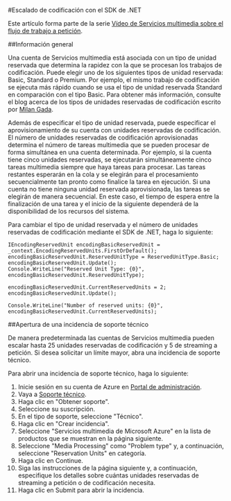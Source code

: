<properties 
	pageTitle="Cómo agregar unidades de codificación" 
	description="Información sobre cómo agregar unidades de codificación con .NET" 
	services="media-services" 
	documentationCenter="" 
	authors="juliako" 
	manager="dwrede" 
	editor=""/>

<tags 
	ms.service="media-services" 
	ms.workload="media" 
	ms.tgt_pltfrm="na" 
	ms.devlang="na" 
	ms.topic="article" 
	ms.date="02/15/2015" 
	ms.author="juliako"/>




#Escalado de codificación con el SDK de .NET

Este artículo forma parte de la serie [Vídeo de Servicios multimedia sobre el flujo de trabajo a petición](media-services-video-on-demand-workflow.md).
  
##Información general

Una cuenta de Servicios multimedia está asociada con un tipo de unidad reservada que determina la rapidez con la que se procesan los trabajos de codificación. Puede elegir uno de los siguientes tipos de unidad reservada: Basic, Standard o Premium. Por ejemplo, el mismo trabajo de codificación se ejecuta más rápido cuando se usa el tipo de unidad reservada Standard en comparación con el tipo Basic. Para obtener más información, consulte el blog acerca de los tipos de unidades reservadas de codificación escrito por [Milan Gada](http://azure.microsoft.com/blog/author/milanga/).

Además de especificar el tipo de unidad reservada, puede especificar el aprovisionamiento de su cuenta con unidades reservadas de codificación. El número de unidades reservadas de codificación aprovisionadas determina el número de tareas multimedia que se pueden procesar de forma simultánea en una cuenta determinada. Por ejemplo, si la cuenta tiene cinco unidades reservadas, se ejecutarán simultáneamente cinco tareas multimedia siempre que haya tareas para procesar. Las tareas restantes esperarán en la cola y se elegirán para el procesamiento secuencialmente tan pronto como finalice la tarea en ejecución. Si una cuenta no tiene ninguna unidad reservada aprovisionada, las tareas se elegirán de manera secuencial. En este caso, el tiempo de espera entre la finalización de una tarea y el inicio de la siguiente dependerá de la disponibilidad de los recursos del sistema.

Para cambiar el tipo de unidad reservada y el número de unidades reservadas de codificación mediante el SDK de .NET, haga lo siguiente:

	IEncodingReservedUnit encodingBasicReservedUnit = _context.EncodingReservedUnits.FirstOrDefault();
	encodingBasicReservedUnit.ReservedUnitType = ReservedUnitType.Basic;
	encodingBasicReservedUnit.Update();
	Console.WriteLine("Reserved Unit Type: {0}", encodingBasicReservedUnit.ReservedUnitType);
	
	encodingBasicReservedUnit.CurrentReservedUnits = 2;
	encodingBasicReservedUnit.Update();
	
	Console.WriteLine("Number of reserved units: {0}", encodingBasicReservedUnit.CurrentReservedUnits);

##Apertura de una incidencia de soporte técnico

De manera predeterminada las cuentas de Servicios multimedia pueden escalar hasta 25 unidades reservadas de codificación y 5 de streaming a petición. Si desea solicitar un límite mayor, abra una incidencia de soporte técnico.

Para abrir una incidencia de soporte técnico, haga lo siguiente: 

1. Inicie sesión en su cuenta de Azure en [Portal de administración](http://manage.windowsazure.com).
2. Vaya a [Soporte técnico](http://www.windowsazure.com/support/contact/).
3. Haga clic en "Obtener soporte".
4. Seleccione su suscripción.
5. En el tipo de soporte, seleccione "Técnico".
6. Haga clic en "Crear incidencia".
7. Seleccione "Servicios multimedia de Microsoft Azure" en la lista de productos que se muestran en la página siguiente.
8. Seleccione "Media Processing" como "Problem type" y, a continuación, seleccione "Reservation Units" en categoría.
9. Haga clic en Continue.
10. Siga las instrucciones de la página siguiente y, a continuación, especifique los detalles sobre cuántas unidades reservadas de streaming a petición o de codificación necesita.
11. Haga clic en Submit para abrir la incidencia.



<!--HONumber=52-->